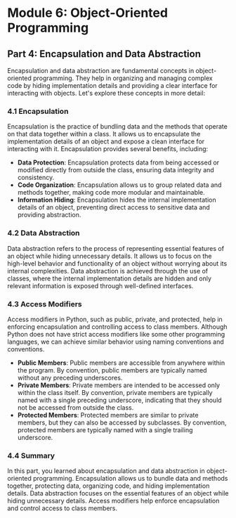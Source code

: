 # Module 6: Object-Oriented Programming

## Part 4: Encapsulation and Data Abstraction

Encapsulation and data abstraction are fundamental concepts in object-oriented programming. They help in organizing and 
managing complex code by hiding implementation details and providing a clear interface for interacting with objects. Let's explore 
these concepts in more detail:

### 4.1 Encapsulation

Encapsulation is the practice of bundling data and the methods that operate on that data together within a class. It allows
us to encapsulate the implementation details of an object and expose a clean interface for interacting with it. 
Encapsulation provides several benefits, including:

- **Data Protection**: Encapsulation protects data from being accessed or modified directly from outside the class, ensuring 
data integrity and consistency.
- **Code Organization**: Encapsulation allows us to group related data and methods together, making code more modular and maintainable.
- **Information Hiding**: Encapsulation hides the internal implementation details of an object, preventing direct access 
to sensitive data and providing abstraction.

### 4.2 Data Abstraction

Data abstraction refers to the process of representing essential features of an object while hiding unnecessary details.
It allows us to focus on the high-level behavior and functionality of an object without worrying about its internal complexities. 
Data abstraction is achieved through the use of classes, where the internal implementation details are hidden and only relevant 
information is exposed through well-defined interfaces.

### 4.3 Access Modifiers

Access modifiers in Python, such as public, private, and protected, help in enforcing encapsulation and controlling access 
to class members. Although Python does not have strict access modifiers like some other programming languages, we can achieve
similar behavior using naming conventions and conventions.

- **Public Members**: Public members are accessible from anywhere within the program. By convention, public members are 
typically named without any preceding underscores.
- **Private Members**: Private members are intended to be accessed only within the class itself. By convention, private 
members are typically named with a single preceding underscore, indicating that they should not be accessed from outside the class.
- **Protected Members**: Protected members are similar to private members, but they can also be accessed by subclasses. 
By convention, protected members are typically named with a single trailing underscore.

### 4.4 Summary

In this part, you learned about encapsulation and data abstraction in object-oriented programming. Encapsulation allows us to bundle
data and methods together, protecting data, organizing code, and hiding implementation details. Data abstraction focuses on the essential
features of an object while hiding unnecessary details. Access modifiers help enforce encapsulation and control access to class members.
